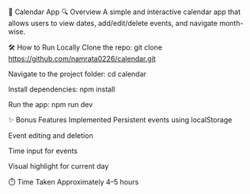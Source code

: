 📅 Calendar App
🔍 Overview
A simple and interactive calendar app that allows users to view dates, add/edit/delete events, and navigate month-wise.

🛠️ How to Run Locally
Clone the repo:
git clone https://github.com/namrata0226/calendar.git

Navigate to the project folder:
cd calendar

Install dependencies:
npm install

Run the app:
npm run dev

✨ Bonus Features Implemented
Persistent events using localStorage

Event editing and deletion

Time input for events

Visual highlight for current day

⏱️ Time Taken
Approximately 4–5 hours